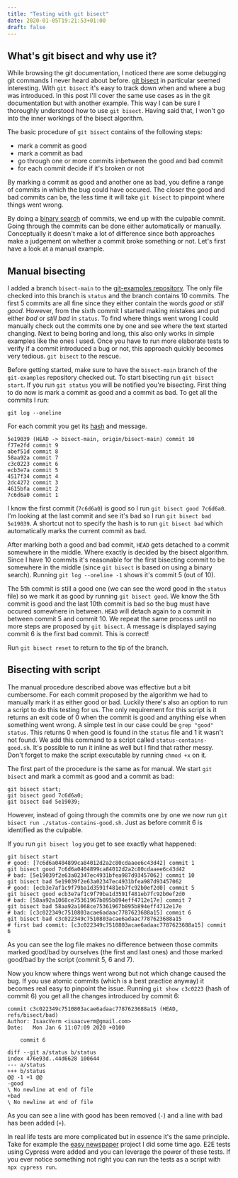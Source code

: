 ```yaml
---
title: "Testing with git bisect"
date: 2020-01-05T19:21:53+01:00
draft: false
---
```


## What's git bisect and why use it?

While browsing the git documentation, I noticed there are some debugging git commands I never heard about before. [git bisect](https://git-scm.com/docs/git-bisect-lk2009) in particular seemed interesting. With `git bisect` it's easy to track down when and where a bug was introduced. In this post I'll cover the same use cases as in the git documentation but with another example. This way I can be sure I thoroughly understood how to use `git bisect`. Having said that, I won't go into the inner workings of the bisect algorithm. 

The basic procedure of `git bisect` contains of the following steps:

- mark a commit as good
- mark a commit as bad
- go through one or more commits inbetween the good and bad commit
- for each commit decide if it's broken or not

By marking a commit as good and another one as bad, you define a range of commits in which the bug could have occured. The closer the good and bad commits can be, the less time it will take `git bisect` to pinpoint where things went wrong.

By doing a [binary search](https://en.wikipedia.org/wiki/Binary_search_algorithm) of commits, we end up with the culpable commit. Going through the commits can be done either automatically or manually. Conceptually it doesn't make a lot of difference since both approaches make a judgement on whether a commit broke something or not. Let's first have a look at a manual example.

## Manual bisecting

I added a branch `bisect-main` to the [git-examples repository](https://github.com/IsaacVerm/git-examples). The only file checked into this branch is `status` and the branch contains 10 commits. The first 5 commits are all fine since they either contain the words *good* or *still good*. However, from the sixth commit I started making mistakes and put either *bad* or *still bad* in `status`. To find where things went wrong I could manually check out the commits one by one and see where the text started changing. Next to being boring and long, this also only works in simple examples like the ones I used. Once you have to run more elaborate tests to verify if a commit introduced a bug or not, this approach quickly becomes very tedious. `git bisect` to the rescue.

Before getting started, make sure to have the `bisect-main` branch of the `git-examples` repository checked out. To start bisecting run `git bisect start`. If you run `git status` you will be notified you're bisecting. First thing to do now is mark a commit as good and a commit as bad. To get all the commits I run:

```
git log --oneline
```

For each commit you get its [hash](https://ericsink.com/vcbe/html/cryptographic_hashes.html) and message. 

```
5e19039 (HEAD -> bisect-main, origin/bisect-main) commit 10
f77e2fd commit 9
abef51d commit 8
58aa92a commit 7
c3c0223 commit 6
ecb3e7a commit 5
4517f34 commit 4
2dc4272 commit 3
4615bfa commit 2
7c6d6a0 commit 1
```

I know the first commit (`7c6d6a0`) is good so I run `git bisect good 7c6d6a0`. I'm looking at the last commit and see it's bad so I run `git bisect bad 5e19039`. A shortcut not to specify the hash is to run `git bisect bad` which automatically marks the current commit as bad.

After marking both a good and bad commit, `HEAD` gets detached to a commit somewhere in the middle. Where exactly is decided by the bisect algorithm. Since I have 10 commits it's reasonable for the first bisecting commit to be somewhere in the middle (since `git bisect` is based on using a binary search). Running `git log --oneline -1` shows it's commit 5 (out of 10).

The 5th commit is still a good one (we can see the word good in the `status` file) so we mark it as good by running `git bisect good`. We know the 5th commit is good and the last 10th commit is bad so the bug must have occured somewhere in between. `HEAD` will detach again to a commit in between commit 5 and commit 10. We repeat the same process until no more steps are proposed by `git bisect`. A message is displayed saying commit 6 is the first bad commit. This is correct!

Run `git bisect reset` to return to the tip of the branch.

## Bisecting with script

The manual procedure described above was effective but a bit cumbersome. For each commit proposed by the algorithm we had to manually mark it as either good or bad. Luckily there's also an option to run a script to do this testing for us. The only requirement for this script is it returns an exit code of 0 when the commit is good and anything else when something went wrong. A simple test in our case could be `grep "good" status`. This returns 0 when good is found in the `status` file and 1 it wasn't not found. We add this command to a script called `status-contains-good.sh`. It's possible to run it inline as well but I find that rather messy. Don't forget to make the script executable by running `chmod +x` on it.

The first part of the procedure is the same as for manual. We start `git bisect` and mark a commit as good and a commit as bad:

```
git bisect start;
git bisect good 7c6d6a0;
git bisect bad 5e19039;
```

However, instead of going through the commits one by one we now run `git bisect run ./status-contains-good.sh`. Just as before commit 6 is identified as the culpable.

If you run `git bisect log` you get to see exactly what happened:

```
git bisect start
# good: [7c6d6a0404899ca84012d2a2c80cdaaee6c43d42] commit 1
git bisect good 7c6d6a0404899ca84012d2a2c80cdaaee6c43d42
# bad: [5e19039f2e63a02347ec4931bfea987d93457062] commit 10
git bisect bad 5e19039f2e63a02347ec4931bfea987d93457062
# good: [ecb3e7af1c9f79ba1d3591f481eb7fc92b0ef2d0] commit 5
git bisect good ecb3e7af1c9f79ba1d3591f481eb7fc92b0ef2d0
# bad: [58aa92a1068ce75361967b895b894eff4712e17e] commit 7
git bisect bad 58aa92a1068ce75361967b895b894eff4712e17e
# bad: [c3c022349c7510803acae6adaac7787623688a15] commit 6
git bisect bad c3c022349c7510803acae6adaac7787623688a15
# first bad commit: [c3c022349c7510803acae6adaac7787623688a15] commit 6
```

As you can see the log file makes no difference between those commits marked good/bad by ourselves (the first and last ones) and those marked good/bad by the script (commit 5, 6 and 7).

Now you know where things went wrong but not which change caused the bug. If you use atomic commits (which is a best practice anyway) it becomes real easy to pinpoint the issue. Running `git show c3c0223` (hash of commit 6) you get all the changes introduced by commit 6:

```
commit c3c022349c7510803acae6adaac7787623688a15 (HEAD, refs/bisect/bad)
Author: IsaacVerm <isaacverm@gmail.com>
Date:   Mon Jan 6 11:07:09 2020 +0100

    commit 6

diff --git a/status b/status
index 476e93d..44d6628 100644
--- a/status
+++ b/status
@@ -1 +1 @@
-good
\ No newline at end of file
+bad
\ No newline at end of file
```

As you can see a line with good has been removed (`-`) and a line with bad has been added (`+`).

In real life tests are more complicated but in essence it's the same principle. Take for example the [easy newspaper](https://github.com/IsaacVerm/easy-newspapers) project I did some time ago. E2E tests using Cypress were added and you can leverage the power of these tests. If you ever notice something not right you can run the tests as a script with `npx cypress run`.